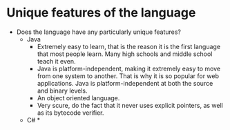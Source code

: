 # Unique features of the language
* Does the language have any particularly unique features?
  - Java
    * Extremely easy to learn, that is the reason it is the first language that most people learn. Many high schools and middle school teach it even.
    * Java is platform-independent, making it extremely easy to move from one system to another. That is why it is so popular for web applications. Java is platform-independent at both the source and binary levels.
    * An object oriented language.
    * Very scure, do the fact that it never uses explicit pointers, as well as its bytecode verifier.
  - C#
    *
